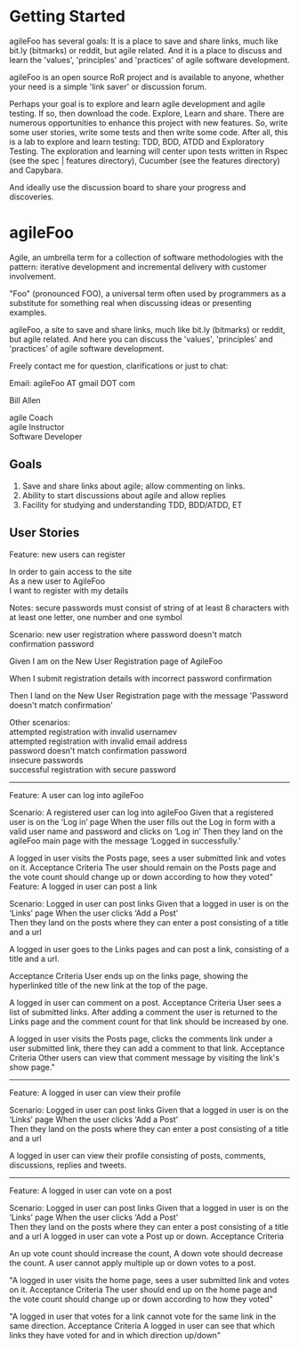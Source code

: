 # Getting Started

agileFoo has several goals: It is a place to save and share links, much like bit.ly (bitmarks) or reddit, but agile related. And it is a place to discuss and learn the 'values', 'principles' and 'practices' of agile software development.

agileFoo is an open source RoR project and is available to anyone, whether your need is a simple 'link saver' or discussion forum.

Perhaps your goal is to explore and learn agile development and agile testing. If so, then download the code. Explore, Learn and share. There are numerous opportunities to enhance this project with new features. So, write some user stories, write some tests and then write some code. After all, this is a lab to explore and learn testing: TDD, BDD, ATDD and Exploratory Testing. The exploration and learning will center upon tests written in Rspec (see the spec | features directory), Cucumber (see the features directory) and Capybara.

And ideally use the discussion board to share your progress and discoveries.

# agileFoo

Agile, an umbrella term for a collection of software methodologies with the pattern: iterative development and incremental delivery with customer involvement.

"Foo" (pronounced FOO), a universal term often used by programmers as a substitute for something real when discussing ideas or presenting examples. 

agileFoo, a site to save and share links, much like bit.ly (bitmarks) or reddit, but agile related. And here you can discuss the 'values', 'principles' and 'practices' of agile software development.

Freely contact me for question, clarifications or just to chat:

Email:  agileFoo AT gmail DOT com

Bill Allen

agile Coach   
agile Instructor   
Software Developer

## Goals

1. Save and share links about agile; allow commenting on links.
2. Ability to start discussions about agile and allow replies
3. Facility for studying and understanding TDD, BDD/ATDD, ET


## User Stories

Feature: new users can register 

In order to gain access to the site   
As a new user to AgileFoo    
I want to register with my details


Notes: secure passwords must consist of string of at least 8 characters with at least one letter, one number and one symbol

Scenario: new user registration where password doesn't match confirmation password

Given I am on the New User Registration page of AgileFoo

When I submit registration details with incorrect password confirmation

Then I land on the New User Registration page with the message 'Password doesn't match confirmation'

Other scenarios:  
attempted registration with invalid usernamev  
attempted registration with invalid email address  
password doesn't match confirmation password  
insecure passwords  
successful registration with secure password  

- - -


Feature: A user can log into agileFoo 

Scenario: A registered user can log into agileFoo 
Given that a registered user is on the ‘Log in’ page
When the user fills out the Log in form with a valid user name and password and clicks on ‘Log in’ 
Then they land on the agileFoo main page with the message ‘Logged in successfully.’


A logged in user visits the Posts page, sees a user submitted link and votes on it.
Acceptance Criteria
The user should remain on the Posts page and the vote count should change up or down according to how they voted"
Feature: A logged in user can post a link 

Scenario: Logged in user can post links 
Given that a logged in user is on the ‘Links’ page
When the user clicks ‘Add a Post’  
Then they land on the posts where they can enter a post consisting of a title and a url

A logged in user goes to the Links pages and can post a link, consisting of a title and a url.

Acceptance Criteria
User ends up on the links page, showing the hyperlinked title of the new link at the top of the page. 


A logged in user can comment on a post.
Acceptance Criteria
User sees a list of submitted links.
After adding a comment the user is returned to the Links page and the comment count for that link should be increased by one. 

A logged in user visits the Posts page, clicks the comments link under a user submitted link, there they can add a comment to that link. 
Acceptance Criteria
Other users can view that comment message by visiting the link's show page."
- - -

Feature: A logged in user can view their profile 

Scenario: Logged in user can post links 
Given that a logged in user is on the ‘Links’ page
When the user clicks ‘Add a Post’  
Then they land on the posts where they can enter a post consisting of a title and a url

A logged in user can view their profile consisting of posts, comments, discussions, replies and tweets.
- - -

Feature: A logged in user can vote on a post 

Scenario: Logged in user can post links 
Given that a logged in user is on the ‘Links’ page
When the user clicks ‘Add a Post’  
Then they land on the posts where they can enter a post consisting of a title and a url
A logged in user can vote a Post up or down.
Acceptance Criteria

An up vote count should increase the count, A down vote should decrease the count. A user cannot apply multiple up or down votes to a post. 

"A logged in user visits the home page, sees a user submitted link and votes on it.
Acceptance Criteria
The user should end up on the home page and the vote count should change up or down according to how they voted"

"A logged in user that votes for a link cannot vote for the same link in the same direction. 
Acceptance Criteria
A logged in user can see that which links they have voted for and in which direction up/down"




